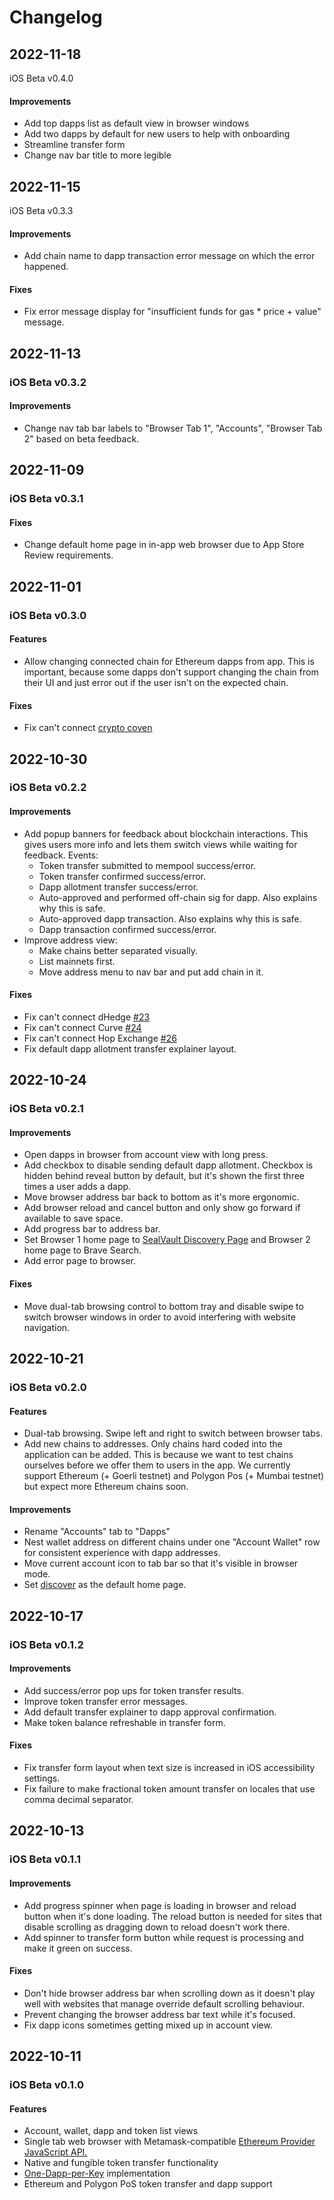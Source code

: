 # Changelog

## 2022-11-18

iOS Beta v0.4.0

#### Improvements

- Add top dapps list as default view in browser windows
- Add two dapps by default for new users to help with onboarding
- Streamline transfer form
- Change nav bar title to more legible

## 2022-11-15

iOS Beta v0.3.3

#### Improvements

- Add chain name to dapp transaction error message on which the error happened.

#### Fixes

- Fix error message display for "insufficient funds for gas * price + value"
  message.

## 2022-11-13

### iOS Beta v0.3.2

#### Improvements

- Change nav tab bar labels to "Browser Tab 1", "Accounts", "Browser Tab 2"
  based on beta feedback.

## 2022-11-09

### iOS Beta v0.3.1

#### Fixes

- Change default home page in in-app web browser due to App Store Review
  requirements.

## 2022-11-01

### iOS Beta v0.3.0

#### Features

- Allow changing connected chain for Ethereum dapps from app. This is important,
because some dapps don't support changing the chain from their UI and just error
out if the user isn't on the expected chain.

#### Fixes

- Fix can't connect [crypto coven](https://cryptocoven.xyz/)

## 2022-10-30

### iOS Beta v0.2.2

#### Improvements

- Add popup banners for feedback about blockchain interactions. This gives users
  more info and lets them switch views while waiting for feedback. Events:
  - Token transfer submitted to mempool success/error.
  - Token transfer confirmed success/error.
  - Dapp allotment transfer success/error.
  - Auto-approved and performed off-chain sig for dapp. Also explains why this 
    is safe.
  - Auto-approved dapp transaction. Also explains why this is safe.
  - Dapp transaction confirmed success/error.
- Improve address view: 
  - Make chains better separated visually. 
  - List mainnets first. 
  - Move address menu to nav bar and put add chain in it.

#### Fixes

- Fix can't connect dHedge [#23](https://github.com/sealvault/sealvault/issues/23)
- Fix can't connect Curve [#24](https://github.com/sealvault/sealvault/issues/24)
- Fix can't connect Hop Exchange [#26](https://github.com/sealvault/sealvault/issues/26)
- Fix default dapp allotment transfer explainer layout.

## 2022-10-24

### iOS Beta v0.2.1

#### Improvements

- Open dapps in browser from account view with long press.
- Add checkbox to disable sending default dapp allotment. Checkbox is hidden
  behind reveal button by default, but it's shown the first three times a user
  adds a dapp.
- Move browser address bar back to bottom as it's more ergonomic.
- Add browser reload and cancel button and only show go forward if available to
  save space.
- Add progress bar to address bar.
- Set Browser 1 home page to [SealVault Discovery
  Page](https://sealvault.org/discover/) and Browser 2 home page to Brave
  Search.
- Add error page to browser.

#### Fixes

- Move dual-tab browsing control to bottom tray and disable swipe to switch
browser windows in order to avoid interfering with website navigation.

## 2022-10-21

### iOS Beta v0.2.0

#### Features

- Dual-tab browsing. Swipe left and right to switch between browser tabs.
- Add new chains to addresses. Only chains hard coded into the application can 
be added. This is because we want to test chains ourselves before we offer them 
to users in the app. We currently support Ethereum (+ Goerli testnet) and 
Polygon Pos (+ Mumbai testnet) but expect more Ethereum chains soon.

#### Improvements

- Rename "Accounts" tab to "Dapps"
- Nest wallet address on different chains under one "Account Wallet" row for
consistent experience with dapp addresses.
- Move current account icon to tab bar so that it's visible in browser mode.
- Set [discover](https://sealvault.org/discover/) as the default home page.

## 2022-10-17

### iOS Beta v0.1.2

#### Improvements

- Add success/error pop ups for token transfer results. 
- Improve token transfer error messages.
- Add default transfer explainer to dapp approval confirmation.
- Make token balance refreshable in transfer form.

#### Fixes

- Fix transfer form layout when text size is increased in iOS accessibility
  settings.
- Fix failure to make fractional token amount transfer on locales that use comma
  decimal separator.

## 2022-10-13

### iOS Beta v0.1.1

#### Improvements

- Add progress spinner when page is loading in browser and reload button when
  it's done loading. The reload button is needed for sites that disable
  scrolling as dragging down to reload doesn't work there.
- Add spinner to transfer form button while request is processing and make it
  green on success.

#### Fixes

- Don't hide browser address bar when scrolling down as it doesn't play well
with websites that manage override default scrolling behaviour.
- Prevent changing the browser address bar text while it's focused.
- Fix dapp icons sometimes getting mixed up in account view.

## 2022-10-11

### iOS Beta v0.1.0

#### Features

- Account, wallet, dapp and token list views
- Single tab web browser with Metamask-compatible [Ethereum Provider JavaScript API.](https://eips.ethereum.org/EIPS/eip-1193)
- Native and fungible token transfer functionality
- [One-Dapp-per-Key](./docs/src/design/one-dapp-per-key.md) implementation
- Ethereum and Polygon PoS token transfer and dapp support

